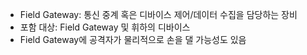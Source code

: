 - Field Gateway: 통신 중계 혹은 디바이스 제어/데이터 수집을 담당하는 장비
- 포함 대상: Field Gateway 및 휘하의 디바이스
- Field Gateway에 공격자가 물리적으로 손을 댈 가능성도 있음